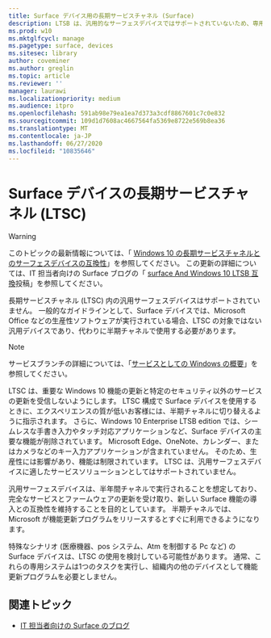 ```yaml
---
title: Surface デバイス用の長期サービスチャネル (Surface)
description: LTSB は、汎用的なサーフェスデバイスではサポートされていないため、専用デバイスでのみ使うことをお勧めします。
ms.prod: w10
ms.mktglfcycl: manage
ms.pagetype: surface, devices
ms.sitesec: library
author: coveminer
ms.author: greglin
ms.topic: article
ms.reviewer: ''
manager: laurawi
ms.localizationpriority: medium
ms.audience: itpro
ms.openlocfilehash: 591ab98e79ea1ea7d373a3cdf8867601c7c0e832
ms.sourcegitcommit: 109d1d7608ac4667564fa5369e8722e569b8ea36
ms.translationtype: MT
ms.contentlocale: ja-JP
ms.lasthandoff: 06/27/2020
ms.locfileid: "10835646"
---
```

# Surface デバイスの長期サービスチャネル (LTSC)

>[!WARNING]
>このトピックの最新情報については、「 [Windows 10 の長期サービスチャネルとのサーフェスデバイスの互換性](surface-device-compatibility-with-windows-10-ltsc.md)」を参照してください。 この更新の詳細については、IT 担当者向けの Surface ブログの「 [surface And Windows 10 LTSB 互換](https://blogs.technet.microsoft.com/surface/2017/04/11/documentation-updates-for-surface-and-windows-10-ltsb-compatibility)投稿」を参照してください。

長期サービスチャネル (LTSC) 内の汎用サーフェスデバイスはサポートされていません。 一般的なガイドラインとして、Surface デバイスでは、Microsoft Office などの生産性ソフトウェアが実行されている場合、LTSC の対象ではない汎用デバイスであり、代わりに半期チャネルで使用する必要があります。 

>[!NOTE]
>サービスブランチの詳細については、「[サービスとしての Windows の概要](https://technet.microsoft.com/itpro/windows/manage/waas-overview)」を参照してください。

LTSC は、重要な Windows 10 機能の更新と特定のセキュリティ以外のサービスの更新を受信しないようにします。 LTSC 構成で Surface デバイスを使用するときに、エクスペリエンスの質が低いお客様には、半期チャネルに切り替えるように指示されます。 さらに、Windows 10 Enterprise LTSB edition では、シームレスな手書き入力やタッチ対応アプリケーションなど、Surface デバイスの主要な機能が削除されています。 Microsoft Edge、OneNote、カレンダー、またはカメラなどのキー入力アプリケーションが含まれていません。 そのため、生産性には影響があり、機能は制限されています。 LTSC は、汎用サーフェスデバイスに適したサービスソリューションとしてはサポートされていません。 

汎用サーフェスデバイスは、半年間チャネルで実行されることを想定しており、完全なサービスとファームウェアの更新を受け取り、新しい Surface 機能の導入との互換性を維持することを目的としています。 半期チャネルでは、Microsoft が機能更新プログラムをリリースするとすぐに利用できるようになります。

特殊なシナリオ (医療機器、pos システム、Atm を制御する Pc など) の Surface デバイスは、LTSC の使用を検討している可能性があります。 通常、これらの専用システムは1つのタスクを実行し、組織内の他のデバイスとして機能更新プログラムを必要としません。 

##  <a name="related-topics"></a>関連トピック

- [IT 担当者向けの Surface のブログ](https://techcommunity.microsoft.com/t5/Surface-IT-Pro-Blog/bg-p/SurfaceITPro)

